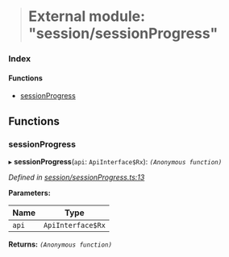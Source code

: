 > # External module: "session/sessionProgress"

### Index

#### Functions

* [sessionProgress](_session_sessionprogress_.md#sessionprogress)

## Functions

###  sessionProgress

▸ **sessionProgress**(`api`: `ApiInterface$Rx`): *`(Anonymous function)`*

*Defined in [session/sessionProgress.ts:13](https://github.com/polkadot-js/api/blob/2cacae1/packages/api-derive/src/session/sessionProgress.ts#L13)*

**Parameters:**

Name | Type |
------ | ------ |
`api` | `ApiInterface$Rx` |

**Returns:** *`(Anonymous function)`*